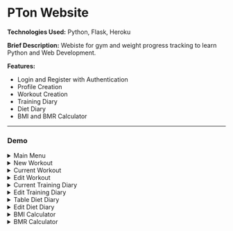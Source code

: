 # PTon Website

**Technologies Used:** Python, Flask, Heroku

**Brief Description:** Webiste for gym and weight progress tracking to learn Python and Web Development.

**Features:**

- Login and Register with Authentication
- Profile Creation
- Workout Creation
- Training Diary
- Diet Diary
- BMI and BMR Calculator

---

### Demo

<details>
 <summary>Main Menu</summary>

![MainMenu](https://user-images.githubusercontent.com/46992334/193137129-30c73b2b-d4d0-4ee6-b3c5-6860c9a07228.PNG)

</details>

<details>
 <summary>New Workout</summary>

![NewWorkout](https://user-images.githubusercontent.com/46992334/193137138-4d3db146-5284-4f5b-b141-e7e014fc2312.PNG)

</details>

<details>
 <summary>Current Workout</summary>

![CurrentWorkout](https://user-images.githubusercontent.com/46992334/193137096-ce67be05-bd26-4346-b4d1-8fd31c199f9e.PNG)

</details>

<details>
 <summary>Edit Workout</summary>

![EditWorkout](https://user-images.githubusercontent.com/46992334/193137126-00054e5d-50e7-4bd4-90fc-027806d36cf5.PNG)

</details>

<details>
 <summary>Current Training Diary</summary>

![CurrentTrainingDiary](https://user-images.githubusercontent.com/46992334/193137081-213965a1-e0a5-4db2-9426-07de77f178e5.PNG)

</details>

<details>
 <summary>Edit Training Diary</summary>

![EditTrainingDiary](https://user-images.githubusercontent.com/46992334/193137117-dd5fc416-0186-4d1e-aaff-ccfb927a170d.PNG)

</details>

<details>
 <summary>Table Diet Diary</summary>

![TableDietDiary](https://user-images.githubusercontent.com/46992334/193137151-d15dbd0d-8a22-477a-b747-938fbc28dba7.PNG)

</details>

<details>
 <summary>Edit Diet Diary</summary>

![EditDietDiary](https://user-images.githubusercontent.com/46992334/193137111-5b69e841-9315-4751-96af-e518a88883d5.PNG)

</details>

<details>
 <summary>BMI Calculator</summary>

![BMICalculator](https://user-images.githubusercontent.com/46992334/193137073-bbc28c82-2a41-4e52-884f-3407f65802eb.PNG)

</details>

<details>
 <summary>BMR Calculator</summary>

![BMRCalculator](https://user-images.githubusercontent.com/46992334/193137077-e7f57be7-f177-417e-aa3a-6bc695b287f1.PNG)

</details>
